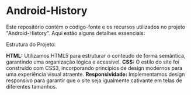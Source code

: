 # Android-History
Este repositório contém o código-fonte e os recursos utilizados no projeto "Android-History". Aqui estão alguns detalhes essenciais:

Estrutura do Projeto:

<strong>HTML:</strong> Utilizamos HTML5 para estruturar o conteúdo de forma semântica, garantindo uma organização lógica e acessível.
<strong>CSS:</strong> O estilo do site foi construído com CSS3, incorporando princípios de design modernos para uma experiência visual atraente.
<strong>Responsividade:</strong> Implementamos design responsivo para garantir que o site seja igualmente cativante em telas de diferentes tamanhos.
